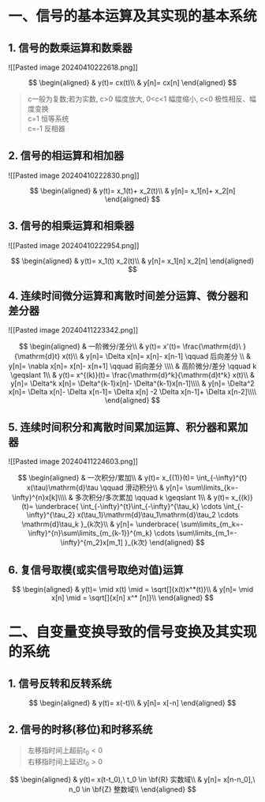 # 一、信号的基本运算及其实现的基本系统

## 1. 信号的数乘运算和数乘器

![[Pasted image 20240410222618.png]]

$$
\begin{aligned}
	& y(t)= cx(t)\\
	& y[n]= cx[n]
\end{aligned}
$$

> c一般为复数;若为实数, c>0 幅度放大, 0<c<1 幅度缩小, c<0 极性相反、幅度变换 <BR>
> c=1 恒等系统 <BR>
> c=-1 反相器

## 2. 信号的相运算和相加器

![[Pasted image 20240410222830.png]]

$$
\begin{aligned}
	& y(t)= x_1(t)+ x_2(t)\\
	& y[n]= x_1[n]+ x_2[n]
\end{aligned}
$$

## 3. 信号的相乘运算和相乘器

![[Pasted image 20240410222954.png]]

$$
\begin{aligned}
	& y(t)= x_1(t) x_2(t)\\
	& y[n]= x_1[n] x_2[n]
\end{aligned}
$$

## 4. 连续时间微分运算和离散时间差分运算、微分器和差分器

![[Pasted image 20240411223342.png]]

$$
\begin{aligned}
	& 一阶微分/差分\\
	& y(t)= x'(t)= \frac{\mathrm{d}\ }{\mathrm{d}t} x(t)\\
	& y[n]= \Delta x[n]= x[n]- x[n-1] \qquad 后向差分 \\
	& y[n]= \nabla x[n]= x[n]- x[n+1] \qquad 前向差分 \\\\
	& 高阶微分/差分 \qquad  k \geqslant 1\\
	& y(t)= x^{(k)}(t)= \frac{\mathrm{d}^k}{\mathrm{d}t^k} x(t)\\
	& y[n]= \Delta^k x[n]= \Delta^{k-1}x[n]- \Delta^{k-1}x[n-1]\\\\
	& y[n]= \Delta^2 x[n]= \Delta x[n]- \Delta x[n-1]= \Delta x[n] -2 \Delta x[n-1]+ \Delta x[n-2]\\\\
\end{aligned}
$$

## 5. 连续时间积分和离散时间累加运算、积分器和累加器

![[Pasted image 20240411224603.png]]

$$
\begin{aligned}
	& 一次积分/累加\\
	& y(t)= x_{(1)}(t)= \int_{-\infty}^{t} x(\tau)\mathrm{d}\tau \qquad 滑动积分\\
	& y[n]= \sum\limits_{k=-\infty}^{n}x[k]\\\\
	& 多次积分/多次累加 \qquad k \geqslant 1\\
	& y(t)= x_{(k)}(t)= \underbrace{
	\int_{-\infty}^{t}\int_{-\infty}^{\tau_k} \cdots \int_{-\infty}^{\tau_2} x(\tau_1)\mathrm{d}\tau_1\mathrm{d}\tau_2 \cdots \mathrm{d}\tau_k
	}_{k次}\\
	& y[n]= \underbrace{
		\sum\limits_{m_k=-\infty}^{n}\sum\limits_{m_{k-1}}^{m_k} \cdots \sum\limits_{m_1=-\infty}^{m_2}x[m_1]
	}_{k次}
\end{aligned}
$$

## 6. 复信号取模(或实信号取绝对值)运算

$$
\begin{aligned}
	& y(t)= \mid x(t) \mid = \sqrt[]{x(t)x^*(t)}\\
	& y[n]= \mid x[n] \mid = \sqrt[]{x[n] x^* [n]}\\
\end{aligned}
$$

# 二、自变量变换导致的信号变换及其实现的系统

## 1. 信号反转和反转系统

$$
\begin{aligned}
	& y(t)= x(-t)\\
	& y[n]= x[-n]
\end{aligned}
$$

## 2. 信号的时移(移位)和时移系统

> 左移指时间上超前$t_0<0$ <BR>
> 右移指时间上延迟$t_0>0$ <BR>

$$
\begin{aligned}
	& y(t)= x(t-t_0),\ t_0 \in \bf{R} 实数域\\
	& y[n]= x[n-n_0],\ n_0 \in \bf{Z} 整数域\\
\end{aligned}
$$
